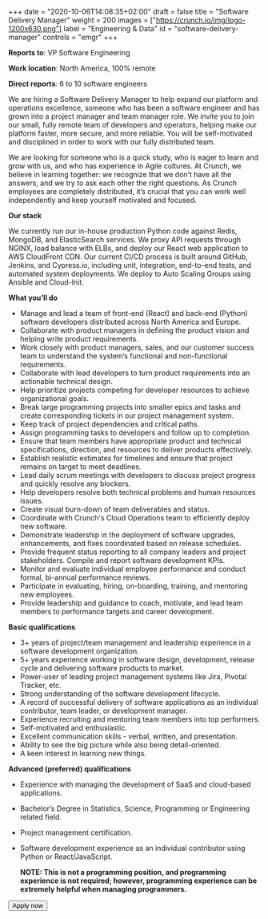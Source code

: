 +++
date = "2020-10-06T14:08:35+02:00"
draft = false
title = "Software Delivery Manager"
weight = 200
images = ["https://crunch.io/img/logo-1200x630.png"]
label = "Engineering & Data"
id = "software-delivery-manager"
controls = "emgr"
+++

**Reports to**: VP Software Engineering

**Work location**: North America, 100% remote

**Direct reports**: 6 to 10 software engineers

We are hiring a Software Delivery Manager to help expand our platform and operations excellence, someone who has been a software engineer and has grown into a project manager and team manager role. We invite you to join our small, fully remote team of developers and operators, helping make our platform faster, more secure, and more reliable. You will be self-motivated and disciplined in order to work with our fully distributed team.

We are looking for someone who is a quick study, who is eager to learn and grow with us, and who has experience in Agile cultures. At Crunch, we believe in learning together: we recognize that we don’t have all the answers, and we try to ask each other the right questions. As Crunch employees are completely distributed, it’s crucial that you can work well independently and keep yourself motivated and focused.

**Our stack**

We currently run our in-house production Python code against Redis, MongoDB, and ElasticSearch services. We proxy API requests through NGINX, load balance with ELBs, and deploy our React web application to AWS CloudFront CDN. Our current CI/CD process is built around GitHub, Jenkins, and Cypress.io, including unit, integration, end-to-end tests, and automated system deployments. We deploy to Auto Scaling Groups using Ansible and Cloud-Init.

**What you’ll do**

- Manage and lead a team of front-end (React) and back-end (Python) software developers distributed across North America and Europe.
- Collaborate with product managers in defining the product vision and helping write product requirements.
- Work closely with product managers, sales, and our customer success team to understand the system’s functional and non-functional requirements.
- Collaborate with lead developers to turn product requirements into an actionable technical design.
- Help prioritize projects competing for developer resources to achieve organizational goals.
- Break large programming projects into smaller epics and tasks and create corresponding tickets in our project management system.
- Keep track of project dependencies and critical paths.
- Assign programming tasks to developers and follow up to completion.
- Ensure that team members have appropriate product and technical specifications, direction, and resources to deliver products effectively.
- Establish realistic estimates for timelines and ensure that project remains on target to meet deadlines.
- Lead daily scrum meetings with developers to discuss project progress and quickly resolve any blockers.
- Help developers resolve both technical problems and human resources issues.
- Create visual burn-down of team deliverables and status.
- Coordinate with Crunch's Cloud Operations team to efficiently deploy new software.
- Demonstrate leadership in the deployment of software upgrades, enhancements, and fixes coordinated based on release schedules.
- Provide frequent status reporting to all company leaders and project stakeholders. Compile and report software development KPIs.
- Monitor and evaluate individual employee performance and conduct formal, bi-annual performance reviews.
- Participate in evaluating, hiring, on-boarding, training, and mentoring new employees.
- Provide leadership and guidance to coach, motivate, and lead team members to performance targets and career development.

**Basic qualifications**

- 3+ years of project/team management and leadership experience in a software development organization.
- 5+ years experience working in software design, development, release cycle and delivering software products to market.
- Power-user of leading project management systems like Jira, Pivotal Tracker, etc.
- Strong understanding of the software development lifecycle.
- A record of successful delivery of software applications as an individual contributor, team leader, or development manager.
- Experience recruiting and mentoring team members into top performers.
- Self-motivated and enthusiastic.
- Excellent communication skills - verbal, written, and presentation.
- Ability to see the big picture while also being detail-oriented.
- A keen interest in learning new things.

**Advanced (preferred) qualifications**

- Experience with managing the development of SaaS and cloud-based applications.
- Bachelor’s Degree in Statistics, Science, Programming or Engineering related field.
- Project management certification.
- Software development experience as an individual contributor using Python or React/JavaScript.

  **NOTE: This is not a programming position, and programming experience is not required; however, programming experience can be extremely helpful when managing programmers.**

<button class="btn btn-success" onclick="location.href='https://jobs.smartrecruiters.com/oneclick-ui/company/YouGov1/publication/0be9fffd-b837-4a4e-995f-5caaf9f1b89c?dcr_id=DCRA1';">Apply now</button>
